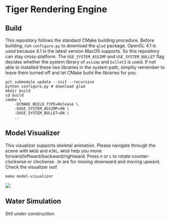 # Tiger Rendering Engine

## Build
This repository follows the standard CMake building procedure.
Before building, run `configure.py` to download the `glad` package.
OpenGL 4.1 is used because 4.1 is the latest version MacOS supports.
So this repository can stay cross-platform.
The `USE_SYSTEM_ASSIMP` and `USE_SYSTEM_BULLET` flag decides whether the system library of `assimp` and `bullet3` is used.
If not able to installed these two libraries in the system path,
simplily remember to leave them turned off and let CMake build the libraries for you.

```
git submodule update --init --recursive
python configure.py # download glad
mkdir build
cd build
cmake \
    -DCMAKE_BUILD_TYPE=Release \
    -DUSE_SYSTEM_ASSIMP=ON \
    -DUSE_SYSTEM_BULLET=ON \
    ..
```

## Model Visualizer
This visualizer supports skeletal animation.
Please navigate through the scene with `WASD` and `HJKL`.
`WASD` help you move forward/leftward/backward/rightward.
Press `H` or `L` to rotate counter-clockwise or clockwise.
`JK` are for moving downward and moving upward. 
Check the visualizer out!

```
make model-visualizer
```

![](https://drive.google.com/uc?export=download&id=1Vuf-17OpmJaZwIQadbFFJ6ZEOA8ye0yi)

## Water Simulation

Still under construction.